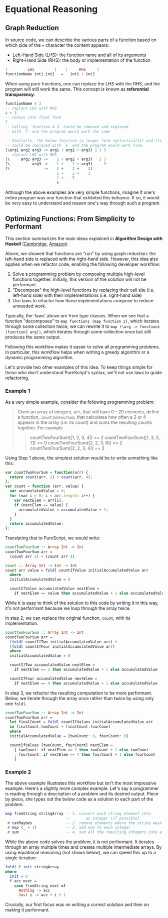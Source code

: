 # Equational Reasoning

## Graph Reduction

In source code, we can describe the various parts of a function based on which side of the `=` character the content appears:
- Left-Hand Side (LHS): the function name and all of its arguments
- Right-Hand Side (RHS): the body or implementation of the function

```haskell
|         LHS         |    |     RHS     |
functionName int1 int2   =   int1 + int2
```

When using pure functions, one can replace the LHS with the RHS, and the program will still work the same. This concept is known as **referential transparency**:
```haskell
functionName 4 3
-- replace LHS with RHS
4 + 3
-- reduce into final form
7
-- Calling `function 4 3` could be removed and replaced
-- with `7` and the program would work the same

-- Similarly, the below function (a longer form syntactically) and its arguments
-- could be replaced with `6` and the program would work fine.
(\arg1 arg2 arg3 -> arg1 + arg2 + arg3) 1 2 3
-- replace LHS with RHS
(\     arg2 arg3 ->    1 + arg2 + arg3)   2 3
(\          arg3 ->    1 +    2 + arg3)     3
(\               ->    1 +    2 +    3)
                       1 +    2 +    3
                       1 +    5
                       6
```

Although the above examples are very simple functions, imagine if one's entire program was one function that exhibited this behavior. If so, it would be very easy to understand and reason one's way through such a program.

## Optimizing Functions: From Simplicity to Performant

This section summarizes the main ideas explained in **Algorithm Design with Haskell** ([Cambridge](https://www.cambridge.org/us/academic/subjects/computer-science/algorithmics-complexity-computer-algebra-and-computational-g/algorithm-design-haskell?format=HB), [Amazon](https://www.amazon.com/Algorithm-Design-Haskell-Richard-Bird/dp/1108491618)).

Above, we showed that functions are "run" by using graph reduction: the left-hand side is replaced with the right-hand side. However, this idea also applies when we refactor code, enabling the following developer workflow:
1. Solve a programming problem by composing multiple high-level functions together. Initially, this version of the solution will not be performant.
1. "Decompose" the high-level functions by replacing their call site (i.e. left-hand side) with their implementations (i.e. right-hand side)
1. Use laws to refactor how those implementations compose to reduce unneeded work.

Typically, the 'laws' above are from type classes. When we see that a function "decomposes" to `map function1 (map function 2)`, which iterates through some collection twice, we can rewrite it to `map (\arg -> function1 (function2 arg))`, which iterates through some collection once but still produces the same output.

Following this workflow makes it easier to solve all programming problems. In particular, this workflow helps when writing a greedy algorithm or a dynamic programming algorithm.

Let's provide two other examples of this idea. To keep things simple for those who don't understand PureScript's syntax, we'll not use laws to guide refactoring.

### Example 1

As a very simple example, consider the following programming problem:
> Given an array of integers, `arr`, that will have 0 - 20 elements, define a function, `countTwoFourSum`, that calculates how often a 2 or 4 appears in the array (i.e. its count) and sums the resulting counts together. For example
>
>> countTwoFourSum([1, 2, 3, 4]) == 2
>> countTwoFourSum([1, 3, 5, 7]) == 0
>> countTwoFourSum([2, 2, 3, 6]) == 2
>> countTwoFourSum([2, 2, 3, 4]) == 3

Using Step 1 above, the simplest solution would be to write something like this:
```javascript
var countTwoFourSum = function(arr) {
  return count(arr, 2) + count(arr, 4);
};
var count = function (arr, value) {
  var accumulatedValue = 0;
  for (var i = 0; i < arr.length; i++) {
    var nextElem = arr[i];
    if (nextElem == value) {
      accumulatedValue = accumulatedValue + 1;
    }
  }
  return accumulatedValue;
};
```
Translating that to PureScript, we would write:
```purescript
countTwoFourSum :: Array Int -> Int
countTwoFourSum arr =
  (count arr 2) + (count arr 4)

count :: Array Int -> Int -> Int
count arr value = foldl countIfValue initialAccumulatedValue arr
  where
  initialAccumulatedValue = 0

  countIfValue accumulatedValue nextElem =
    if nextElem == value then accumulatedValue + 1 else accumulatedValue
```

While it is easy to think of the solution to this code by writing it in this way, it's not performant because we loop through the array twice.

In step 2, we can replace the original function, `count`, with its implementation.
```purescript
countTwoFourSum :: Array Int -> Int
countTwoFourSum arr =
  (foldl countIfTwo initialAccumulatedValue arr) +
  (foldl countIfFour initialAccumulatedValue arr)
  where
  initialAccumulatedValue = 0

  countIfTwo accumulatedValue nextElem =
    if nextElem == 2 then accumulatedValue + 1 else accumulatedValue

  countIfFour accumulatedValue nextElem =
    if nextElem == 4 then accumulatedValue + 1 else accumulatedValue
```

In step 3, we refactor the resulting computation to be more performant. Below, we iterate through the array once rather than twice by using only one `foldl`.
```purescript
countTwoFourSum :: Array Int -> Int
countTwoFourSum arr =
  let finalCount = foldl countIfValues initialAccumulatedValue arr
  in finalCount.twoCount + finalCount.fourCount
  where
  initialAccumulatedValue = {twoCount: 0, fourCount: 0}

  countIfValues {twoCount, fourCount} nextElem =
    { twoCount: if nextElem == 2 then twoCount + 1 else twoCount
    , fourCount: if nextElem == 4 then fourCount + 1 else fourCount
    }
```

### Example 2

The above example illustrates this workflow but isn't the most impressive example. Here's a slightly more complex example. Let's say a programmer is reading through a description of a problem and its desired output. Piece by piece, she types out the below code as a solution to each part of the problem:
```purescript
map fromString stringArray -- 1. convert each string element into
                           --       an integer (if possible)
 # catMaybes               -- 2. remove elements where the string wasn't an integer
 # map (_ + 1)             -- 3. add one to each integer
 # sum                     -- 4. sum all the resulting integers into a value
```
While the above code solves the problem, it is not performant. It iterates through an array multiple times and creates multiple intermediate arrays. By using equational reasoning (not shown below), we can speed this up to a single iteration:
```purescript
foldl f init stringArray
where
  init = 0
  f acc next =
    case fromString next of
      Nothing -> acc
      Just i -> acc + i + 1
```

Crucially, our first focus was on writing a correct solution and then on making it performant.
